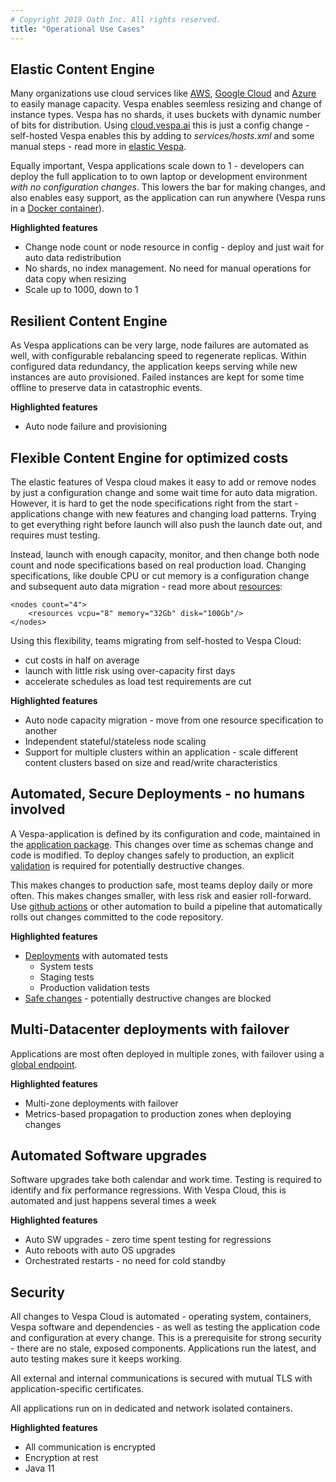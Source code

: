 ```yaml
---
# Copyright 2019 Oath Inc. All rights reserved.
title: "Operational Use Cases"
---
```



## Elastic Content Engine
Many organizations use cloud services like [AWS](https://aws.amazon.com/),
[Google Cloud](https://cloud.google.com/) and [Azure](https://azure.microsoft.com/) to easily manage capacity.
Vespa enables seemless resizing and change of instance types.
Vespa has no shards, it uses buckets with dynamic number of bits for distribution.
Using [cloud.vespa.ai](/) this is just a config change -
self-hosted Vespa enables this by adding to _services/hosts.xml_ and some manual steps -
read more in [elastic Vespa](https://docs.vespa.ai/documentation/elastic-vespa.html).

Equally important, Vespa applications scale down to 1 - developers can deploy the full application to to own laptop or development environment _with no configuration changes_. This lowers the bar for making changes, and also enables easy support, as the application can run anywhere (Vespa runs in a [Docker container](https://www.docker.com/)).

**Highlighted features**
* Change node count or node resource in config - deploy and just wait for auto data redistribution
* No shards, no index management. No need for manual operations for data copy when resizing
* Scale up to 1000, down to 1



## Resilient Content Engine
As Vespa applications can be very large, node failures are automated as well,
with configurable rebalancing speed to regenerate replicas.
Within configured data redundancy, the application keeps serving while new instances are auto provisioned.
Failed instances are kept for some time offline to preserve data in catastrophic events.

**Highlighted features**
* Auto node failure and provisioning



## Flexible Content Engine for optimized costs
The elastic features of Vespa cloud makes it easy to add or remove nodes by just a configuration change and some wait time for auto data migration.
However, it is hard to get the node specifications right from the start -
applications change with new features and changing load patterns.
Trying to get everything right before launch will also push the launch date out,
and requires must testing.

Instead, launch with enough capacity, monitor, and then change both node count and node specifications
based on real production load.
Changing specifications, like double CPU or cut memory is a configuration change and subsequent auto data migration - read more about [resources](/reference/services#resources):

    <nodes count="4">
        <resources vcpu="8" memory="32Gb" disk="100Gb"/>
    </nodes>

Using this flexibility, teams migrating from self-hosted to Vespa Cloud:
* cut costs in half on average
* launch with little risk using over-capacity first days
* accelerate schedules as load test requirements are cut

**Highlighted features**
* Auto node capacity migration - move from one resource specification to another
* Independent stateful/stateless node scaling
* Support for multiple clusters within an application - scale different content clusters based on size and read/write characteristics



## Automated, Secure Deployments - no humans involved
A Vespa-application is defined by its configuration and code,
maintained in the [application package](https://docs.vespa.ai/documentation/cloudconfig/application-packages.html).
This changes over time as schemas change and code is modified.
To deploy changes safely to production, an explicit [validation](https://docs.vespa.ai/documentation/reference/validation-overrides.html) is required for potentially destructive changes.

This makes changes to production safe, most teams deploy daily or more often.
This makes changes smaller, with less risk and easier roll-forward.
Use [github actions](https://github.com/features/actions) or other automation
to build a pipeline that automatically rolls out changes committed to the code repository.

**Highlighted features**
* [Deployments](/automated-deployments) with automated tests
    * System tests
    * Staging tests
    * Production validation tests
* [Safe changes](https://docs.vespa.ai/documentation/reference/schema-reference#modifying-schemas) -
    potentially destructive changes are blocked



## Multi-Datacenter deployments with failover
Applications are most often deployed in multiple zones,
with failover using a [global endpoint](/reference/deployment#endpoint).

**Highlighted features**
* Multi-zone deployments with failover
* Metrics-based propagation to production zones when deploying changes



## Automated Software upgrades
Software upgrades take both calendar and work time.
Testing is required to identify and fix performance regressions.
With Vespa Cloud, this is automated and just happens several times a week

**Highlighted features**
* Auto SW upgrades - zero time spent testing for regressions
* Auto reboots with auto OS upgrades
* Orchestrated restarts - no need for cold standby



## Security
All changes to Vespa Cloud is automated - 
operating system, containers, Vespa software and dependencies - 
as well as testing the application code and configuration at every change.
This is a prerequisite for strong security - there are no stale, exposed components.
Applications run the latest, and auto testing makes sure it keeps working.

All external and internal communications is secured with mutual TLS with application-specific certificates.

All applications run on in dedicated and network isolated containers.

**Highlighted features**
* All communication is encrypted
* Encryption at rest
* Java 11
